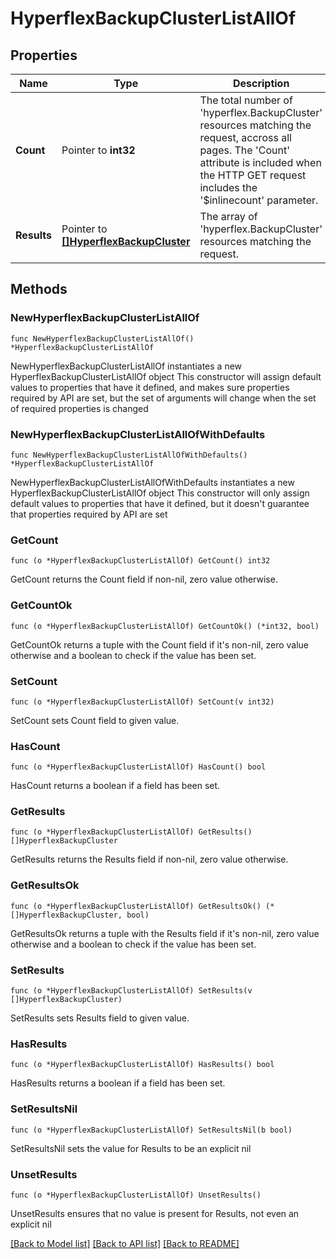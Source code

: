 # HyperflexBackupClusterListAllOf

## Properties

Name | Type | Description | Notes
------------ | ------------- | ------------- | -------------
**Count** | Pointer to **int32** | The total number of &#39;hyperflex.BackupCluster&#39; resources matching the request, accross all pages. The &#39;Count&#39; attribute is included when the HTTP GET request includes the &#39;$inlinecount&#39; parameter. | [optional] 
**Results** | Pointer to [**[]HyperflexBackupCluster**](HyperflexBackupCluster.md) | The array of &#39;hyperflex.BackupCluster&#39; resources matching the request. | [optional] 

## Methods

### NewHyperflexBackupClusterListAllOf

`func NewHyperflexBackupClusterListAllOf() *HyperflexBackupClusterListAllOf`

NewHyperflexBackupClusterListAllOf instantiates a new HyperflexBackupClusterListAllOf object
This constructor will assign default values to properties that have it defined,
and makes sure properties required by API are set, but the set of arguments
will change when the set of required properties is changed

### NewHyperflexBackupClusterListAllOfWithDefaults

`func NewHyperflexBackupClusterListAllOfWithDefaults() *HyperflexBackupClusterListAllOf`

NewHyperflexBackupClusterListAllOfWithDefaults instantiates a new HyperflexBackupClusterListAllOf object
This constructor will only assign default values to properties that have it defined,
but it doesn't guarantee that properties required by API are set

### GetCount

`func (o *HyperflexBackupClusterListAllOf) GetCount() int32`

GetCount returns the Count field if non-nil, zero value otherwise.

### GetCountOk

`func (o *HyperflexBackupClusterListAllOf) GetCountOk() (*int32, bool)`

GetCountOk returns a tuple with the Count field if it's non-nil, zero value otherwise
and a boolean to check if the value has been set.

### SetCount

`func (o *HyperflexBackupClusterListAllOf) SetCount(v int32)`

SetCount sets Count field to given value.

### HasCount

`func (o *HyperflexBackupClusterListAllOf) HasCount() bool`

HasCount returns a boolean if a field has been set.

### GetResults

`func (o *HyperflexBackupClusterListAllOf) GetResults() []HyperflexBackupCluster`

GetResults returns the Results field if non-nil, zero value otherwise.

### GetResultsOk

`func (o *HyperflexBackupClusterListAllOf) GetResultsOk() (*[]HyperflexBackupCluster, bool)`

GetResultsOk returns a tuple with the Results field if it's non-nil, zero value otherwise
and a boolean to check if the value has been set.

### SetResults

`func (o *HyperflexBackupClusterListAllOf) SetResults(v []HyperflexBackupCluster)`

SetResults sets Results field to given value.

### HasResults

`func (o *HyperflexBackupClusterListAllOf) HasResults() bool`

HasResults returns a boolean if a field has been set.

### SetResultsNil

`func (o *HyperflexBackupClusterListAllOf) SetResultsNil(b bool)`

 SetResultsNil sets the value for Results to be an explicit nil

### UnsetResults
`func (o *HyperflexBackupClusterListAllOf) UnsetResults()`

UnsetResults ensures that no value is present for Results, not even an explicit nil

[[Back to Model list]](../README.md#documentation-for-models) [[Back to API list]](../README.md#documentation-for-api-endpoints) [[Back to README]](../README.md)


